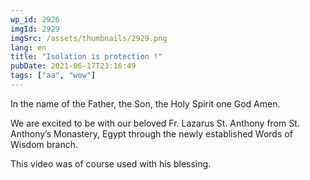```yaml
---
wp_id: 2926
imgId: 2929
imgSrc: /assets/thumbnails/2929.png
lang: en
title: "Isolation is protection !"
pubDate: 2021-06-17T23:16:49
tags: ["aa", "wow"]
---
```

<!-- page: 6 -->

<p>In the name of the Father, the Son, the Holy Spirit one God Amen.</p>
<p>We are excited to be with our beloved Fr. Lazarus St. Anthony from St. Anthony&#8217;s Monastery, Egypt through the newly established Words of Wisdom branch.</p>
<p>This video was of course used with his blessing.</p>
<p>&nbsp;</p>
